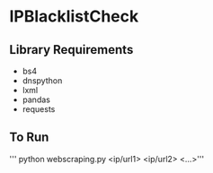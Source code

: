 # IPBlacklistCheck
## Library Requirements
- bs4
- dnspython
- lxml
- pandas
- requests
## To Run
''' python webscraping.py <ip/url1> <ip/url2> <...>'''
